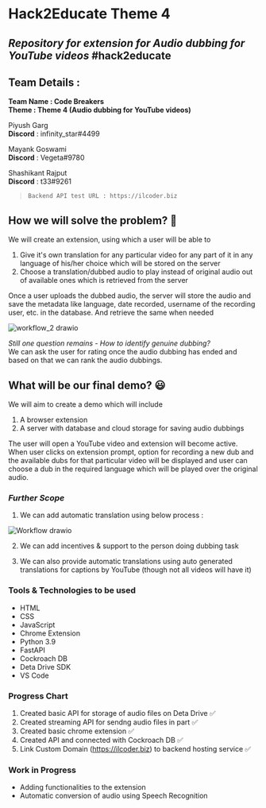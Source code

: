 # Hack2Educate Theme 4

## _Repository for extension for Audio dubbing for YouTube videos_ #hack2educate

## Team Details :

**Team Name : Code Breakers**<br>
**Theme : Theme 4 (Audio dubbing for YouTube videos)**

Piyush Garg <br>
**Discord** : infinity_star#4499

Mayank Goswami <br>
**Discord** : Vegeta#9780

Shashikant Rajput <br>
**Discord** : t33#9261

> `Backend API test URL : https://ilcoder.biz`

## How we will solve the problem? :thinking:

We will create an extension, using which a user will be able to

1. Give it's own translation for any particular video for any part of it in any language of his/her choice which will be stored on the server
2. Choose a translation/dubbed audio to play instead of original audio out of available ones which is retrieved from the server

Once a user uploads the dubbed audio, the server will store the audio and save the metadata like language, date recorded, username of the recording user, etc. in the database. And retrieve the same when needed

![workflow_2 drawio](https://user-images.githubusercontent.com/62426177/201458660-e5253cec-baf4-44b9-9ec3-355331664380.png)

_Still one question remains - How to identify genuine dubbing?_<br>
We can ask the user for rating once the audio dubbing has ended and based on that we can rank the audio dubbings.

## What will be our final demo? :smiley:

We will aim to create a demo which will include

1. A browser extension
2. A server with database and cloud storage for saving audio dubbings

The user will open a YouTube video and extension will become active. When user clicks on extension prompt, option for recording a new dub and the available dubs for that particular video will be displayed and user can choose a dub in the required language which will be played over the original audio.

### _Further Scope_

1. We can add automatic translation using below process :

![Workflow drawio](https://user-images.githubusercontent.com/62426177/201351267-c8d00abb-fa33-468a-8acc-ca5a7c8bf007.png)

2. We can add incentives & support to the person doing dubbing task

3. We can also provide automatic translations using auto generated translations for captions by YouTube (though not all videos will have it)

### Tools & Technologies to be used

- HTML
- CSS
- JavaScript
- Chrome Extension
- Python 3.9
- FastAPI
- Cockroach DB
- Deta Drive SDK
- VS Code

### Progress Chart

1. Created basic API for storage of audio files on Deta Drive ✅
2. Created streaming API for sendng audio files in part ✅
3. Created basic chrome extension ✅
4. Created API and connected with Cockroach DB ✅
5. Link Custom Domain (https://ilcoder.biz) to backend hosting service ✅

### Work in Progress

- Adding functionalities to the extension
- Automatic conversion of audio using Speech Recognition
